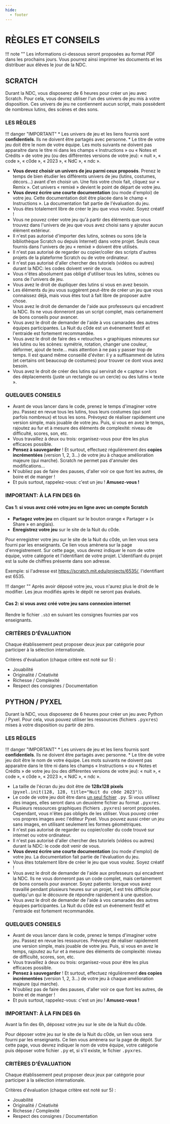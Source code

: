 ```yaml
---
hide:
  - footer
---
```


# RÈGLES ET CONSEILS

!!! note ""
    Les informations ci-dessous seront proposées au format PDF dans les prochains jours. Vous pourrez ainsi imprimer les documents et les distribuer aux élèves le jour de la NDC.

## SCRATCH

Durant la NDC, vous disposerez de 6 heures pour créer un jeu avec Scratch. Pour cela, vous devrez utiliser l'un des univers de jeu mis à votre disposition. Ces univers de jeu ne contiennent aucun script, mais possèdent de nombreux lutins, des scènes et des sons.


### LES RÈGLES

!!! danger "IMPORTANT"
    * Les univers de jeu et les liens fournis sont **confidentiels**. Ils ne doivent être partagés avec personne.
    * Le titre de votre jeu doit être le nom de votre équipe. Les mots suivants ne doivent pas apparaitre dans le titre ni dans les champs « Instructions » ou « Notes et Crédits » de votre jeu (ou des différentes versions de votre jeu): « nuit », « code », « c0de », « 2023 », « NdC », « ndc ».

* **Vous devez choisir un univers de jeu parmi ceux proposés**. Prenez le temps de bien étudier les différents univers de jeu (lutins, costumes, décors…) avant d'en choisir un. Une fois votre choix fait, cliquez sur « Remix ». Cet univers « remixé » devient le point de départ de votre jeu.
* **Vous devez écrire une courte documentation** (ou mode d'emploi) de votre jeu. Cette documentation doit être placée dans le champ « Instructions ». La documentation fait partie de l'évaluation du jeu.
* Vous êtes totalement libre de créer le jeu que vous voulez. Soyez créatif !
* Vous ne pouvez créer votre jeu qu'à partir des éléments que vous trouvez dans l'univers de jeu que vous avez choisi sans y ajouter aucun élément extérieur.
* Il n'est pas autorisé d'importer des lutins, scènes ou sons (de la bibliothèque Scratch ou depuis Internet) dans votre projet. Seuls ceux fournis dans l'univers de jeu « remixé » doivent être utilisés.
* Il n'est pas autorisé de regarder ou copier/coller des scripts d'autres projets de la plateforme Scratch ou de votre ordinateur.
* Il n'est pas autorisé d'aller chercher des tutoriels (vidéos ou autres) durant la NDC: les codes doivent venir de vous.
* Vous n'êtes absolument pas obligé d'utiliser tous les lutins, scènes ou sons de l'univers de jeu.
* Vous avez le droit de dupliquer des lutins si vous en avez besoin.
* Les éléments du jeu vous suggèrent peut-être de créer un jeu que vous connaissez déjà, mais vous êtes tout à fait libre de proposer autre chose.
* Vous avez le droit de demander de l'aide aux professeurs qui encadrent la NDC. Ils ne vous donneront pas un script complet, mais certainement de bons conseils pour avancer.
* Vous avez le droit de demander de l'aide à vos camarades des autres équipes participantes. La Nuit du c0de est un événement festif et l'entraide est fortement recommandée.
* Vous avez le droit de faire des « retouches » graphiques mineures sur les lutins ou les scènes: symétrie, rotation, changer une couleur, déformer, ajout de texte… mais attention à ne pas y passer trop de temps. Il est quand même conseillé d'éviter: il y a suffisamment de lutins (et certains ont beaucoup de costumes) pour trouver ce dont vous avez besoin.
* Vous avez le droit de créer des lutins qui servirait de « capteur » lors des déplacements (juste un rectangle ou un cercle) ou des lutins « texte ».


### QUELQUES CONSEILS
* Avant de vous lancer dans le code, prenez le temps d'imaginer votre jeu. Passez en revue tous les lutins, tous leurs costumes (qui sont parfois nombreux) et tous les sons. Prévoyez de réaliser rapidement une version simple, mais jouable de votre jeu. Puis, si vous en avez le temps, rajoutez au fur et à mesure des éléments de complexité: niveau de difficulté, scores, son, etc.
* Vous travaillez à deux ou trois: organisez-vous pour être les plus efficaces possible.
* **Pensez à sauvegarder** ! Et surtout, effectuez régulièrement des **copies incrémentées** (version 1, 2, 3…) de votre jeu à chaque amélioration majeure (qui marche). Scratch ne permet pas d'annuler des modifications…
* N'oubliez pas de faire des pauses, d'aller voir ce que font les autres, de boire et de manger !
* Et puis surtout, rappelez-vous: c'est un jeu ! **Amusez-vous !**

### IMPORTANT: À LA FIN DES 6h

#### Cas 1: si vous avez créé votre jeu en ligne avec un compte Scratch

* **Partagez votre jeu** en cliquant sur le bouton orange « Partager » (« Share » en anglais).
* **Enregistrez votre jeu** sur le site de la Nuit du c0de.

Pour enregistrer votre jeu sur le site de la Nuit du c0de, un lien vous sera fourni par les enseignants. Ce lien vous amènera sur la page d'enregistrement. Sur cette page, vous devrez indiquer le nom de votre équipe, votre catégorie et l'identifiant de votre projet. L'identifiant du projet est la suite de chiffres présente dans son adresse.

Exemple: si l'adresse est https://scratch.mit.edu/projects/6535/, l'identifiant est 6535.

!!! danger ""
    Après avoir déposé votre jeu, vous n'aurez plus le droit de le modifier. Les jeux modifiés après le dépôt ne seront pas évalués.


#### Cas 2: si vous avez créé votre jeu sans connexion internet

Rendre le fichier `.sb3` en suivant les consignes fournies par vos enseignants.

###  CRITÈRES D'ÉVALUATION
Chaque établissement peut proposer deux jeux par catégorie pour participer à la sélection internationale.

Critères d'évaluation (chaque critère est noté sur 5) :

* Jouabilité
* Originalité / Créativité
* Richesse / Complexité
* Respect des consignes / Documentation


## PYTHON / PYXEL

Durant la NDC, vous disposerez de 6 heures pour créer un jeu avec Python / Pyxel. Pour cela, vous pouvez utiliser les ressources (fichiers <kbd>.pyxres</kbd>) mises à votre disposition ou partir de zéro.

### LES RÈGLES

!!! danger "IMPORTANT"
    * Les univers de jeu et les liens fournis sont **confidentiels**. Ils ne doivent être partagés avec personne.
    * Le titre de votre jeu doit être le nom de votre équipe. Les mots suivants ne doivent pas apparaitre dans le titre ni dans les champs « Instructions » ou « Notes et Crédits » de votre jeu (ou des différentes versions de votre jeu): « nuit », « code », « c0de », « 2023 », « NdC », « ndc ».

* La taille de l'écran du jeu doit être de **128x128 pixels** (<kbd>pyxel.init(128, 128, title="Nuit du c0de 2023")</kbd>).
* Le code de votre jeu doit être dans <u>un seul fichier</u> <kbd>.py</kbd>. Si vous utilisez des images, elles seront dans un deuxième fichier au format <kbd>.pyxres</kbd>.
* Plusieurs ressources graphiques (fichiers <kbd>.pyxres</kbd>) seront proposées. Cependant, vous n'êtes pas obligés de les utiliser. Vous pouvez créer vos propres images avec l'éditeur Pyxel. Vous pouvez aussi créer un jeu sans images, en utilisant seulement les formes géométriques.
* Il n'est pas autorisé de regarder ou copier/coller du code trouvé sur internet ou votre ordinateur.
* Il n'est pas autorisé d'aller chercher des tutoriels (vidéos ou autres) durant la NDC: le code doit venir de vous.
* **Vous devez écrire une courte documentation** (ou mode d'emploi) de votre jeu. La documentation fait partie de l'évaluation du jeu.
* Vous êtes totalement libre de créer le jeu que vous voulez. Soyez créatif !
* Vous avez le droit de demander de l'aide aux professeurs qui encadrent la NDC. Ils ne vous donneront pas un code complet, mais certainement de bons conseils pour avancer. Soyez patients: lorsque vous avez travaillé pendant plusieurs heures sur un projet, il est très difficile pour quelqu'un qui le découvre de répondre rapidement à une question.
* Vous avez le droit de demander de l'aide à vos camarades des autres équipes participantes. La Nuit du c0de est un événement festif et l'entraide est fortement recommandée.

### QUELQUES CONSEILS

* Avant de vous lancer dans le code, prenez le temps d'imaginer votre jeu. Passez en revue les ressources. Prévoyez de réaliser rapidement une version simple, mais jouable de votre jeu. Puis, si vous en avez le temps, rajoutez au fur et à mesure des éléments de complexité: niveau de difficulté, scores, son, etc.
* Vous travaillez à deux ou trois: organisez-vous pour être les plus efficaces possible.
* **Pensez à sauvegarder** ! Et surtout, effectuez régulièrement **des copies incrémentées** (version 1, 2, 3…) de votre jeu à chaque amélioration majeure (qui marche).
* N'oubliez pas de faire des pauses, d'aller voir ce que font les autres, de boire et de manger !
* Et puis surtout, rappelez-vous: c'est un jeu ! **Amusez-vous !**

### IMPORTANT: À LA FIN DES 6h

Avant la fin des 6h, déposez votre jeu sur le site de la Nuit du c0de.

Pour déposer votre jeu sur le site de la Nuit du c0de, un lien vous sera fourni par les enseignants. Ce lien vous amènera sur la page de dépôt. Sur cette page, vous devrez indiquer le nom de votre équipe, votre catégorie puis déposer votre fichier <kbd>.py</kbd> et, si s'il existe, le fichier <kbd>.pyxres</kbd>.

###  CRITÈRES D'ÉVALUATION

Chaque établissement peut proposer deux jeux par catégorie pour participer à la sélection internationale.

Critères d'évaluation (chaque critère est noté sur 5) :

* Jouabilité
* Originalité / Créativité
* Richesse / Complexité
* Respect des consignes / Documentation
